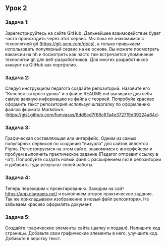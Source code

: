## Урок 2

### Задача 1:

Зарегестрируйтесь на сайте GitHub. Дальнейшее взаимодействие будет часто происходить через этот сервис. Мы пока не знакомимся с технологией git (https://git-scm.com/docs), а только привыкаем использовать популярный сервис на ее основе. Вы можете посмотреть вакансии на hh и посмотреть как часто там встречается упоминание технологии git для веб-разработчиков. Для многих разработчиков аккаунт на GitHub как портфолио.

### Задача 2:

Следуя инструкциям педагога создайте репозиторий. Назовите его "Конспект второго урока" и в файле README.md выпишите для себя самую важную информацию из файла с теорией. Попробуйе красиво оформить текст репозитория используя шпаргалку по оформлению файлов формата Markdown. (https://gist.github.com/fomvasss/8dd8cd7f88c67a4e3727f9d39224a84c)

### Задача 3:

Графическая составляющая или интерфейс. Одним из самых популярных сервисов по созданию "визуала" для сайтов является Figma. Регестрируемся на этом сайте, знакомимся с интерфейсом и пробуем выполнить практическое задание (Педагог отправит ссылку в чат). Попробуйте создать новый файл с расширением md в репозитории и добавить туда результат своей работы.

### Задача 4:

Теперь переходим к проектированию. Заходим на сайт https://app.diagrams.net/ и выполняем второе практическое задание. Так же прикладываем изображение в новый файл репозитория. Не забываем красиво оформлять документ.

### Задача 5:

Создайте графические элементы сайта (шапку и подвал). Напишите код страницы. Добавьте свои графические элементы в него, улучшите код. Добавьте в верстку текст.